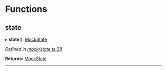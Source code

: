 

# Functions

<a id="state"></a>

##  state

▸ **state**(): [MockState](_mock_types_d_.md#mockstate)

*Defined in [mock/state.ts:38](https://github.com/polkadot-js/api/blob/a38d1fa/packages/api-provider/src/mock/state.ts#L38)*

**Returns:** [MockState](_mock_types_d_.md#mockstate)

___

